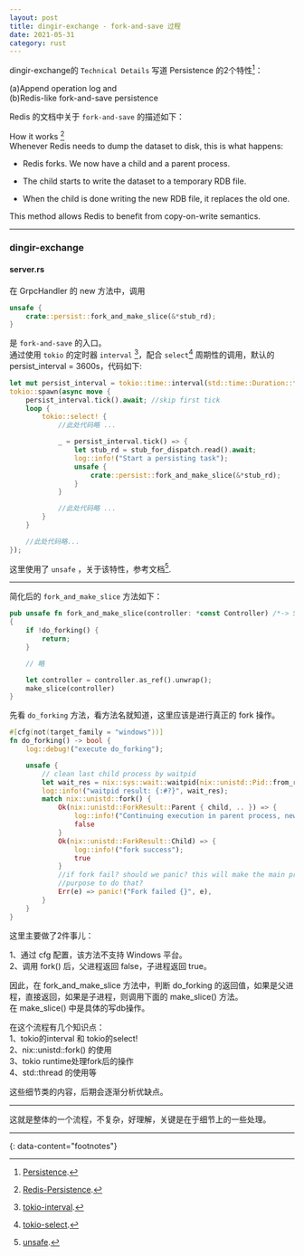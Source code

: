 ```yaml
---
layout: post
title: dingir-exchange - fork-and-save 过程
date: 2021-05-31
category: rust
---
```


dingir-exchange的 `Technical Details` 写道 Persistence 的2个特性[^1]：  

(a)Append operation log and  
(b)Redis-like fork-and-save persistence  

Redis 的文档中关于 `fork-and-save` 的描述如下：  

How it works [^2]  
Whenever Redis needs to dump the dataset to disk, this is what happens:  

* Redis forks. We now have a child and a parent process.  

* The child starts to write the dataset to a temporary RDB file.  

* When the child is done writing the new RDB file, it replaces the old one.  

This method allows Redis to benefit from copy-on-write semantics.  

***

### dingir-exchange 
#### server.rs
在 GrpcHandler 的 new 方法中，调用  

```rust
unsafe {
    crate::persist::fork_and_make_slice(&*stub_rd);
}
```

是 `fork-and-save` 的入口。  
通过使用 `tokio` 的定时器 `interval` [^3]，配合 `select`[^4] 周期性的调用，默认的 persist_interval = 3600s，代码如下:  

```rust
let mut persist_interval = tokio::time::interval(std::time::Duration::from_secs(stub.settings.persist_interval as u64));
tokio::spawn(async move {
    persist_interval.tick().await; //skip first tick
    loop {
        tokio::select! {
            //此处代码略 ...

            _ = persist_interval.tick() => {
                let stub_rd = stub_for_dispatch.read().await;
                log::info!("Start a persisting task");
                unsafe {
                    crate::persist::fork_and_make_slice(&*stub_rd);
                }
            }

            //此处代码略 ...
        }
    }

    //此处代码略...
});
```
这里使用了 `unsafe` ，关于该特性，参考文档[^5].  

***

简化后的 `fork_and_make_slice` 方法如下：  

```rust
pub unsafe fn fork_and_make_slice(controller: *const Controller) /*-> SimpleResult*/
{    
    if !do_forking() {
        return;
    }

    // 略

    let controller = controller.as_ref().unwrap();
    make_slice(controller)
}
```

先看 `do_forking` 方法，看方法名就知道，这里应该是进行真正的 fork 操作。  

```rust
#[cfg(not(target_family = "windows"))]
fn do_forking() -> bool {
    log::debug!("execute do_forking");

    unsafe {
        // clean last child process by waitpid
        let wait_res = nix::sys::wait::waitpid(nix::unistd::Pid::from_raw(-1), Some(nix::sys::wait::WaitPidFlag::WNOHANG));
        log::info!("waitpid result: {:#?}", wait_res);
        match nix::unistd::fork() {
            Ok(nix::unistd::ForkResult::Parent { child, .. }) => {
                log::info!("Continuing execution in parent process, new child has pid: {}", child);
                false
            }
            Ok(nix::unistd::ForkResult::Child) => {
                log::info!("fork success");
                true
            }
            //if fork fail? should we panic? this will make the main process exit
            //purpose to do that?
            Err(e) => panic!("Fork failed {}", e),
        }
    }
}
```

这里主要做了2件事儿：  

1、通过 cfg 配置，该方法不支持 Windows 平台。  
2、调用 fork() 后，父进程返回 false，子进程返回 true。  

因此，在 fork_and_make_slice 方法中，判断 do_forking 的返回值，如果是父进程，直接返回，如果是子进程，则调用下面的 make_slice() 方法。   
在 make_slice() 中是具体的写db操作。  

在这个流程有几个知识点：  
1、tokio的interval 和 tokio的select!  
2、nix::unistd::fork() 的使用  
3、tokio runtime处理fork后的操作  
4、std::thread 的使用等  

这些细节类的内容，后期会逐渐分析优缺点。  

***

这就是整体的一个流程，不复杂，好理解，关键是在于细节上的一些处理。  

---
{: data-content="footnotes"}

[^1]: [Persistence](https://github.com/Fluidex/dingir-exchange).  
[^2]: [Redis-Persistence](https://redis.io/topics/persistence).  
[^3]: [tokio-interval](https://docs.rs/tokio/1.6.1/tokio/time/fn.interval.html).  
[^4]: [tokio-select](https://docs.rs/tokio/1.6.1/tokio/macro.select.html).  
[^5]: [unsafe](https://doc.rust-lang.org/book/ch19-01-unsafe-rust.html).  

